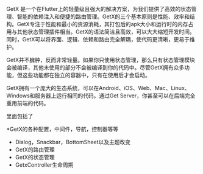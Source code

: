 GetX 是一个在Flutter上的轻量级且强大的解决方案，为我们提供了高效的状态管理、智能的依赖注入和便捷的路由管理。GetX的三个基本原则是性能、效率和结构。GetX专注于性能和最小的资源消耗，其打包后的apk大小和运行时的内存占用与其他状态管理插件相当。GetX的语法简洁且高效，可以大大缩短开发时间。同时，GetX可以将界面、逻辑、依赖和路由完全解耦，使代码更清晰，更易于维护。

GetX并不臃肿，反而非常轻量。如果你只使用状态管理，那么只有状态管理模块会被编译，其他未使用的部分不会被编译到你的代码中。尽管GetX拥有众多功能，但这些功能都在独立的容器中，只有在使用后才会启动。

GetX拥有一个庞大的生态系统，可以在Android、iOS、Web、Mac、Linux、Windows和服务器上运行相同的代码。通过Get Server，你甚至可以在后端完全重用前端的代码。

里面包括了

*GetX的各种配置，中间件，导航，控制器等等
* Dialog，Snackbar，BottomSheet以及主题改变
* GetX的路由管理
* GetX的状态管理
* GetxController生命周期
  
